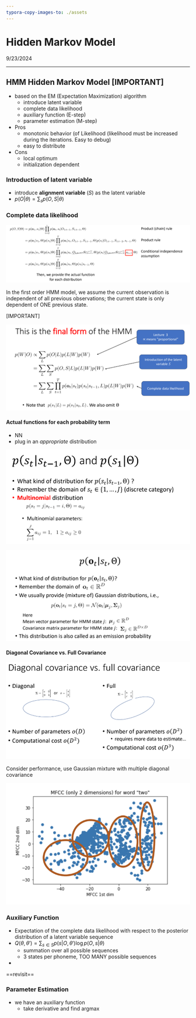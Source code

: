 ```yaml
---
typora-copy-images-to: ./assets
---
```


# Hidden Markov Model

9/23/2024

___

## HMM Hidden Markov Model [IMPORTANT]

- based on the EM (Expectation Maximization) algorithm
  - introduce latent variable
  - complete data likelihood
  - auxiliary function (E-step)
  - parameter estimation (M-step)
- Pros
  - monotonic behavior (of Likelihood (likelihood must be increased
    during the iterations. Easy to debug)
  - easy to distribute
- Cons
  - local optimum
  - initialization dependent



### Introduction of latent variable

- introduce **alignment variable** ($S$) as the latent variable
- $p(O|\theta) = \sum_{s}p(O, S|\theta)$



### Complete data likelihood

![1727121525180](./assets/1727121525180.png)

In the first order HMM model, we assume the current observation is independent of all previous observations; the current state is only dependent of ONE previous state.

[IMPORTANT]

![image-20240923160214575](./assets/image-20240923160214575.png)



#### Actual functions for each probability term

- NN
- plug in an *appropriate* distribution

![image-20240923160915609](./assets/image-20240923160915609.png)

![image-20240923160934212](./assets/image-20240923160934212.png)





#### Diagonal Covariance vs. Full Covariance

![image-20240923161102616](./assets/image-20240923161102616.png)



Consider performance, use Gaussian mixture with multiple diagonal covariance

![image-20240923161441829](./assets/image-20240923161441829.png)







### Auxiliary Function

- Expectation of the complete data likelihood with respect to the posterior distribution of a latent variable sequence
- $Q(\theta, \theta') = \sum_{s \in S} p(s|O, \theta')\log{p(O, s | \theta)}$
  - summation over all possible sequences
  - 3 states per phoneme, TOO MANY possible sequences
- 



==revisit==







### Parameter Estimation 

- we have an auxiliary function
  - take derivative and find argmax











